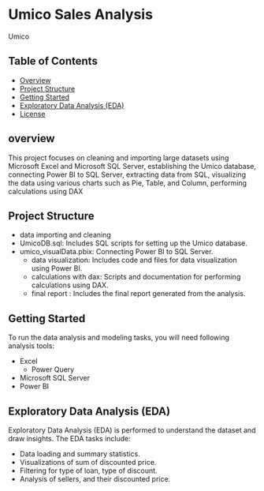 # Umico Sales Analysis
 Umico
## Table of Contents

- [Overview](#overview)
- [Project Structure](#project-structure)
- [Getting Started](#getting-started)
- [Exploratory Data Analysis (EDA)](#exploratory-data-analysis-eda)
- [License](#license)


## overview
This project focuses on cleaning and importing large datasets using Microsoft Excel and Microsoft SQL Server, establishing the Umico database, connecting Power BI to SQL Server, extracting data from SQL, visualizing the data using various charts such as Pie, Table, and Column, performing calculations using DAX

## Project Structure

- data importing and cleaning
- UmicoDB.sql: Includes SQL scripts for setting up the Umico database.
- umico_visualData.pbix: Connecting Power BI to SQL Server.
  - data visualization: Includes code and files for data visualization using Power BI.
  - calculations with dax: Scripts and documentation for performing calculations using DAX.
  - final report : Includes the final report generated from the analysis.

## Getting Started

To run the data analysis and modeling tasks, you will need following analysis tools:

- Excel
  - Power Query
- Microsoft SQL Server
- Power BI

## Exploratory Data Analysis (EDA)

Exploratory Data Analysis (EDA) is performed to understand the dataset and draw insights. The EDA tasks include:

- Data loading and summary statistics.
- Visualizations of sum of discounted price.
- Filtering for type of loan, type of discount.
- Analysis of sellers, and their discounted price.